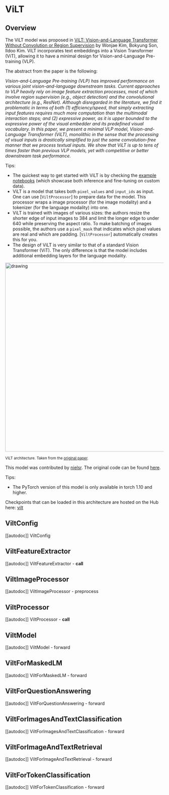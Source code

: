 <!--Copyright 2021 The HuggingFace Team. All rights reserved.

Licensed under the Apache License, Version 2.0 (the "License"); you may not use this file except in compliance with
the License. You may obtain a copy of the License at

http://www.apache.org/licenses/LICENSE-2.0

Unless required by applicable law or agreed to in writing, software distributed under the License is distributed on
an "AS IS" BASIS, WITHOUT WARRANTIES OR CONDITIONS OF ANY KIND, either express or implied. See the License for the
specific language governing permissions and limitations under the License.

⚠️ Note that this file is in Markdown but contain specific syntax for our doc-builder (similar to MDX) that may not be
rendered properly in your Markdown viewer.

-->

# ViLT

## Overview

The ViLT model was proposed in [ViLT: Vision-and-Language Transformer Without Convolution or Region Supervision](https://arxiv.org/abs/2102.03334)
by Wonjae Kim, Bokyung Son, Ildoo Kim. ViLT incorporates text embeddings into a Vision Transformer (ViT), allowing it to have a minimal design
for Vision-and-Language Pre-training (VLP).

The abstract from the paper is the following:

*Vision-and-Language Pre-training (VLP) has improved performance on various joint vision-and-language downstream tasks.
Current approaches to VLP heavily rely on image feature extraction processes, most of which involve region supervision
(e.g., object detection) and the convolutional architecture (e.g., ResNet). Although disregarded in the literature, we
find it problematic in terms of both (1) efficiency/speed, that simply extracting input features requires much more
computation than the multimodal interaction steps; and (2) expressive power, as it is upper bounded to the expressive
power of the visual embedder and its predefined visual vocabulary. In this paper, we present a minimal VLP model,
Vision-and-Language Transformer (ViLT), monolithic in the sense that the processing of visual inputs is drastically
simplified to just the same convolution-free manner that we process textual inputs. We show that ViLT is up to tens of
times faster than previous VLP models, yet with competitive or better downstream task performance.*

Tips:

- The quickest way to get started with ViLT is by checking the [example notebooks](https://github.com/NielsRogge/Transformers-Tutorials/tree/master/ViLT)
  (which showcase both inference and fine-tuning on custom data).
- ViLT is a model that takes both `pixel_values` and `input_ids` as input. One can use [`ViltProcessor`] to prepare data for the model.
  This processor wraps a image processor (for the image modality) and a tokenizer (for the language modality) into one.
- ViLT is trained with images of various sizes: the authors resize the shorter edge of input images to 384 and limit the longer edge to
  under 640 while preserving the aspect ratio. To make batching of images possible, the authors use a `pixel_mask` that indicates
  which pixel values are real and which are padding. [`ViltProcessor`] automatically creates this for you.
- The design of ViLT is very similar to that of a standard Vision Transformer (ViT). The only difference is that the model includes
  additional embedding layers for the language modality.

<img src="https://huggingface.co/datasets/huggingface/documentation-images/resolve/main/vilt_architecture.jpg"
alt="drawing" width="600"/>

<small> ViLT architecture. Taken from the <a href="https://arxiv.org/abs/2102.03334">original paper</a>. </small>

This model was contributed by [nielsr](https://huggingface.co/nielsr). The original code can be found [here](https://github.com/dandelin/ViLT).


Tips:

- The PyTorch version of this model is only available in torch 1.10 and higher.

Checkpoints that can be loaded in this architecture are hosted on the Hub here: [vilt](https://huggingface.co/models?other=vilt)

## ViltConfig

[[autodoc]] ViltConfig

## ViltFeatureExtractor

[[autodoc]] ViltFeatureExtractor
    - __call__

## ViltImageProcessor

[[autodoc]] ViltImageProcessor
    - preprocess

## ViltProcessor

[[autodoc]] ViltProcessor
    - __call__

## ViltModel

[[autodoc]] ViltModel
    - forward

## ViltForMaskedLM

[[autodoc]] ViltForMaskedLM
    - forward

## ViltForQuestionAnswering

[[autodoc]] ViltForQuestionAnswering
    - forward

## ViltForImagesAndTextClassification

[[autodoc]] ViltForImagesAndTextClassification
    - forward

## ViltForImageAndTextRetrieval

[[autodoc]] ViltForImageAndTextRetrieval
    - forward

## ViltForTokenClassification

[[autodoc]] ViltForTokenClassification
    - forward
